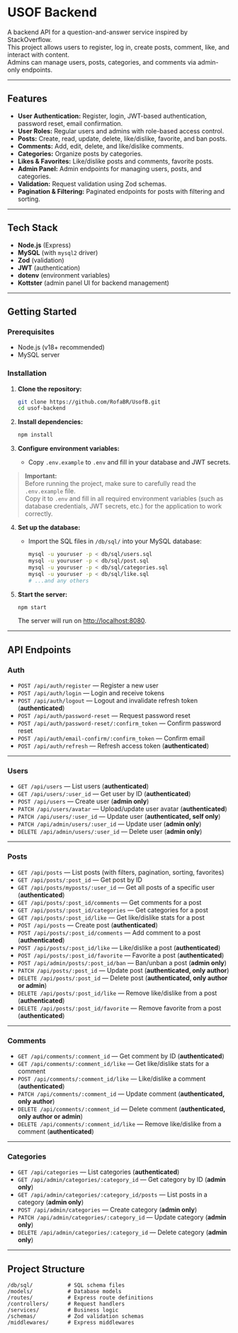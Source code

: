# USOF Backend

A backend API for a question-and-answer service inspired by StackOverflow.  
This project allows users to register, log in, create posts, comment, like, and interact with content.  
Admins can manage users, posts, categories, and comments via admin-only endpoints.

---

## Features

- **User Authentication:** Register, login, JWT-based authentication, password reset, email confirmation.
- **User Roles:** Regular users and admins with role-based access control.
- **Posts:** Create, read, update, delete, like/dislike, favorite, and ban posts.
- **Comments:** Add, edit, delete, and like/dislike comments.
- **Categories:** Organize posts by categories.
- **Likes & Favorites:** Like/dislike posts and comments, favorite posts.
- **Admin Panel:** Admin endpoints for managing users, posts, and categories.
- **Validation:** Request validation using Zod schemas.
- **Pagination & Filtering:** Paginated endpoints for posts with filtering and sorting.

---

## Tech Stack

- **Node.js** (Express)
- **MySQL** (with `mysql2` driver)
- **Zod** (validation)
- **JWT** (authentication)
- **dotenv** (environment variables)
- **Kottster** (admin panel UI for backend management)

---

## Getting Started

### Prerequisites

- Node.js (v18+ recommended)
- MySQL server

### Installation

1. **Clone the repository:**
    ```bash
    git clone https://github.com/RofaBR/UsofB.git
    cd usof-backend
    ```

2. **Install dependencies:**
    ```bash
    npm install
    ```

3. **Configure environment variables:**
    - Copy `.env.example` to `.env` and fill in your database and JWT secrets.

> **Important:**  
> Before running the project, make sure to carefully read the `.env.example` file.  
> Copy it to `.env` and fill in all required environment variables (such as database credentials, JWT secrets, etc.) for the application to work correctly.

4. **Set up the database:**
    - Import the SQL files in `/db/sql/` into your MySQL database:
      ```bash
      mysql -u youruser -p < db/sql/users.sql
      mysql -u youruser -p < db/sql/post.sql
      mysql -u youruser -p < db/sql/categories.sql
      mysql -u youruser -p < db/sql/like.sql
      # ...and any others
      ```

5. **Start the server:**
    ```bash
    npm start
    ```
    The server will run on [http://localhost:8080](http://localhost:8080).

---

## API Endpoints

### Auth
- `POST /api/auth/register` — Register a new user  
- `POST /api/auth/login` — Login and receive tokens  
- `POST /api/auth/logout` — Logout and invalidate refresh token (**authenticated**)  
- `POST /api/auth/password-reset` — Request password reset  
- `POST /api/auth/password-reset/:confirm_token` — Confirm password reset  
- `POST /api/auth/email-confirm/:confirm_token` — Confirm email  
- `POST /api/auth/refresh` — Refresh access token (**authenticated**)  

---

### Users
- `GET /api/users` — List users (**authenticated**)  
- `GET /api/users/:user_id` — Get user by ID (**authenticated**)  
- `POST /api/users` — Create user (**admin only**)  
- `PATCH /api/users/avatar` — Upload/update user avatar (**authenticated**)  
- `PATCH /api/users/:user_id` — Update user (**authenticated, self only**)  
- `PATCH /api/admin/users/:user_id` — Update user (**admin only**)  
- `DELETE /api/admin/users/:user_id` — Delete user (**admin only**)  

---

### Posts
- `GET /api/posts` — List posts (with filters, pagination, sorting, favorites)  
- `GET /api/posts/:post_id` — Get post by ID  
- `GET /api/posts/myposts/:user_id` — Get all posts of a specific user (**authenticated**)  
- `GET /api/posts/:post_id/comments` — Get comments for a post  
- `GET /api/posts/:post_id/categories` — Get categories for a post  
- `GET /api/posts/:post_id/like` — Get like/dislike stats for a post  
- `POST /api/posts` — Create post (**authenticated**)  
- `POST /api/posts/:post_id/comments` — Add comment to a post (**authenticated**)  
- `POST /api/posts/:post_id/like` — Like/dislike a post (**authenticated**)  
- `POST /api/posts/:post_id/favorite` — Favorite a post (**authenticated**)  
- `POST /api/admin/posts/:post_id/ban` — Ban/unban a post (**admin only**)  
- `PATCH /api/posts/:post_id` — Update post (**authenticated, only author**)  
- `DELETE /api/posts/:post_id` — Delete post (**authenticated, only author or admin**)  
- `DELETE /api/posts/:post_id/like` — Remove like/dislike from a post (**authenticated**)  
- `DELETE /api/posts/:post_id/favorite` — Remove favorite from a post (**authenticated**)  

---

### Comments
- `GET /api/comments/:comment_id` — Get comment by ID (**authenticated**)  
- `GET /api/comments/:comment_id/like` — Get like/dislike stats for a comment  
- `POST /api/comments/:comment_id/like` — Like/dislike a comment (**authenticated**)  
- `PATCH /api/comments/:comment_id` — Update comment (**authenticated, only author**)  
- `DELETE /api/comments/:comment_id` — Delete comment (**authenticated, only author or admin**)  
- `DELETE /api/comments/:comment_id/like` — Remove like/dislike from a comment (**authenticated**)  

---

### Categories
- `GET /api/categories` — List categories (**authenticated**)  
- `GET /api/admin/categories/:category_id` — Get category by ID (**admin only**)  
- `GET /api/admin/categories/:category_id/posts` — List posts in a category (**admin only**)  
- `POST /api/admin/categories` — Create category (**admin only**)  
- `PATCH /api/admin/categories/:category_id` — Update category (**admin only**)  
- `DELETE /api/admin/categories/:category_id` — Delete category (**admin only**)  

---

## Project Structure

```
/db/sql/           # SQL schema files
/models/           # Database models
/routes/           # Express route definitions
/controllers/      # Request handlers
/services/         # Business logic
/schemas/          # Zod validation schemas
/middlewares/      # Express middlewares
```